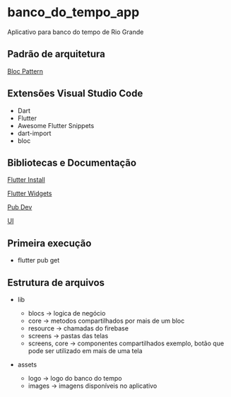 # banco_do_tempo_app

Aplicativo para banco do tempo de Rio Grande

## Padrão de arquitetura

[Bloc Pattern](https://www.youtube.com/watch?v=bLHSMirH3_o&list=PLOnrrPHXrrjRt7mRpXk-4BAB5DP8ECIWe&index=5&ab_channel=CODEVILLAGE)

## Extensões Visual Studio Code

- Dart
- Flutter
- Awesome Flutter Snippets
- dart-import
- bloc

## Bibliotecas e Documentação

[Flutter Install](https://flutter.dev/docs/get-started/install)

[Flutter Widgets](https://flutter.dev/docs/development/ui/widgets)

[Pub Dev](https://pub.dev/)

[UI](https://www.figma.com/file/REzChgtpWAinmgFMwg7YML/Banco-do-tempo)
## Primeira execução

- flutter pub get

## Estrutura de arquivos
- lib 
    - blocs -> logica de negócio
    - core -> metodos compartilhados por mais de um bloc
    - resource -> chamadas do firebase
    - screens -> pastas das telas
    - screens, core -> componentes compartilhados exemplo, botão que pode ser utilizado em mais de uma tela

- assets
    - logo -> logo do banco do tempo
    - images -> imagens disponíveis no aplicativo
